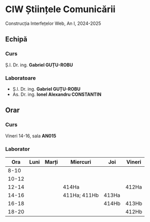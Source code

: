 # CIW Științele Comunicării
Construcția Interfețelor Web, An I, 2024-2025

## Echipă

### Curs
Ș.l. Dr. ing. **Gabriel GUȚU-ROBU**

### Laboratoare
- Ș.l. Dr. ing. **Gabriel GUȚU-ROBU**
- As. Dr. ing. **Ionel Alexandru CONSTANTIN**

## Orar

### Curs

Vineri 14-16, sala **AN015**

### Laborator

| Ora   | Luni | Marți | Miercuri     | Joi   | Vineri |
| ------| -----|-------|--------------|-------|--------|
|  8-10 |      |       |              |       |        |
| 10-12 |      |       |              |       |        |
| 12-14 |      |       | 414Ha        |       | 412Ha  |
| 14-16 |      |       | 411Ha; 411Hb | 413Ha |        |
| 16-18 |      |       |              | 414Hb | 413Hb  |
| 18-20 |      |       |              |       | 412Hb  |

